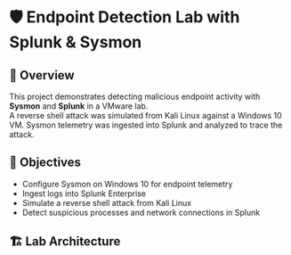 # 🛡️ Endpoint Detection Lab with Splunk & Sysmon

## 📖 Overview
This project demonstrates detecting malicious endpoint activity with **Sysmon** and **Splunk** in a VMware lab.  
A reverse shell attack was simulated from Kali Linux against a Windows 10 VM. Sysmon telemetry was ingested into Splunk and analyzed to trace the attack.

## 🎯 Objectives
- Configure Sysmon on Windows 10 for endpoint telemetry
- Ingest logs into Splunk Enterprise
- Simulate a reverse shell attack from Kali Linux
- Detect suspicious processes and network connections in Splunk

## 🏗️ Lab Architecture
